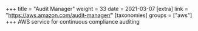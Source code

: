 +++
title = "Audit Manager"
weight = 33
date = 2021-03-07
[extra]
link = "https://aws.amazon.com/audit-manager/"
[taxonomies]
groups = ["aws"]
+++
AWS service for continuous compliance auditing

